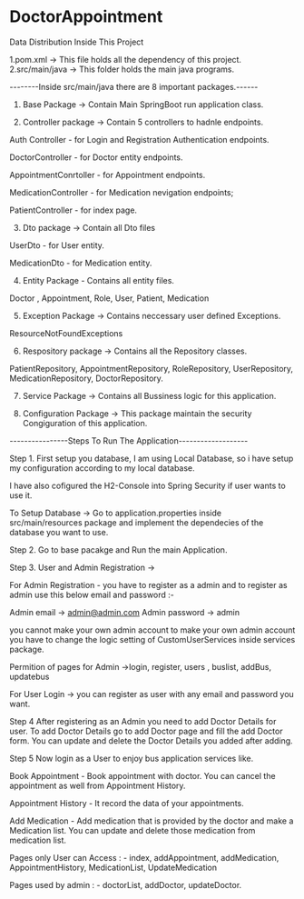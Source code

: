 # DoctorAppointment

Data Distribution Inside This Project

1.pom.xml -> This file holds all the dependency of this project. 2.src/main/java -> This folder holds the main java programs.

--------Inside src/main/java there are 8 important packages.------

1. Base Package -> Contain Main SpringBoot run application class.

2. Controller package -> Contain 5 controllers to hadnle endpoints.

Auth Controller - for Login and Registration Authentication endpoints.

DoctorController - for Doctor entity endpoints.

AppointmentConrtoller - for Appointment endpoints.

MedicationController - for Medication nevigation endpoints;

PatientController - for index page.

3. Dto package -> Contain all Dto files

UserDto - for User entity.

MedicationDto - for Medication entity.

4. Entity Package - Contains all entity files.

Doctor , Appointment, Role, User, Patient, Medication

5. Exception Package -> Contains neccessary user defined Exceptions.

ResourceNotFoundExceptions

6. Respository package -> Contains all the Repository classes.

PatientRepository, AppointmentRepository, RoleRepository, UserRepository, MedicationRepository, DoctorRepository.

7. Service Package -> Contains all Bussiness logic for this application.

8. Configuration Package -> This package maintain the security Congiguration of this application.

----------------Steps To Run The Application-------------------

Step 1. First setup you database, I am using Local Database, so i have setup my configuration according to my local database.

I have also cofigured the H2-Console into Spring Security if user wants to use it.

To Setup Database -> Go to application.properties inside src/main/resources package and implement the dependecies of the database you want to use.

Step 2. Go to base pacakge and Run the main Application.

Step 3. User and Admin Registration ->

For Admin Registration - you have to register as a admin and to register as admin use this below email and password :-

Admin email -> admin@admin.com Admin password -> admin

you cannot make your own admin account to make your own admin account you have to change the logic setting of CustomUserServices inside services package.

Permition of pages for Admin ->login, register, users , buslist, addBus, updatebus

For User Login -> you can register as user with any email and password you want.

Step 4 After registering as an Admin you need to add Doctor Details for user. To add Doctor Details go to add Doctor page and fill the add Doctor form. You can update and delete the Doctor Details you added after adding.

Step 5 Now login as a User to enjoy bus application services like.

Book Appointment - Book appointment with doctor.
You can cancel the appointment as well from Appointment History.

Appointment History - It record the data of your appointments.

Add Medication - Add medication that is provided by the doctor and make a Medication list.
You can update and delete those medication from medication list.

Pages only User can Access : - index, addAppointment, addMedication, AppointmentHistory, MedicationList, UpdateMedication

Pages used by admin : - doctorList, addDoctor, updateDoctor.

